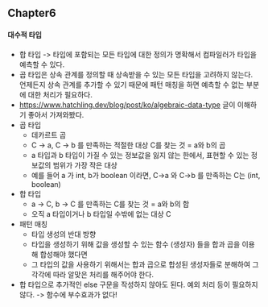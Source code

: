 ## Chapter6

#### 대수적 타입

- 합 타입 -> 타입에 포함되는 모든 타입에 대한 정의가 명확해서 컴파일러가 타입을 예측할 수 있다.
- 곱 타입은 상속 관계를 정의할 때 상속받을 수 있는 모든 타입을 고려하지 않는다. 언제든지 상속 관계를 추가할 수 있기 때문에 패턴 매칭을 하면 예측할 수 없는 부분에 대한 처리가 필요하다.
- https://www.hatchling.dev/blog/post/ko/algebraic-data-type 글이 이해하기 좋아서 가져와봤다. 
- 곱 타입
  - 데카르트 곱 
  - C -> a, C -> b 를 만족하는 적절한 대상 C를 찾는 것 = a와 b의 곱 
  - a 타입과 b 타입이 가질 수 있는 정보값을 잃지 않는 한에서, 표현할 수 있는 정보값의 범위가 가장 작은 대상
  - 예를 들어 a 가 int, b가 boolean 이라면, C->a 와 C->b 를 만족하는 C는 (int, boolean)
- 합 타입
  - a -> C, b -> C 를 만족하는 C를 찾는 것 = a와 b의 합
  - 오직 a 타입이거나 b 타입일 수밖에 없는 대상 C
- 패턴 매칭
  - 타입 생성의 반대 방향
  - 타입을 생성하기 위해 값을 생성할 수 있는 함수 (생성자) 들을 합과 곱을 이용해 합성해야 했다면
  - 그 타입의 값을 사용하기 위해서는 합과 곱으로 합성된 생성자들로 분해하여 그 각각에 따라 알맞은 처리를 해주어야 한다.
- 합 타입으로 추가적인 else 구문을 작성하지 않아도 된다. 예외 처리 등이 필요하지 않다. -> 함수에 부수효과가 없다!
